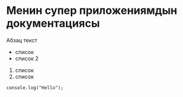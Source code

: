# Менин супер приложениямдын документациясы

Абзац текст

- список
- список 2

1. список
2. список

```
console.log("Hello");

```
